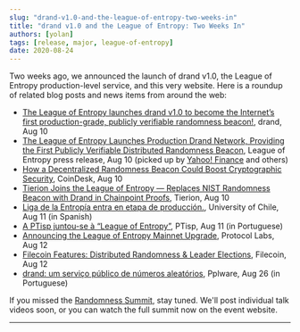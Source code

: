 ```yaml
---
slug: "drand-v1.0-and-the-league-of-entropy-two-weeks-in"
title: "drand v1.0 and the League of Entropy: Two Weeks In"
authors: [yolan]
tags: [release, major, league-of-entropy]
date: 2020-08-24
---
```


Two weeks ago, we announced the launch of drand v1.0, the League of Entropy production-level service, and this very website. Here is a roundup of related blog posts and news items from around the web:

<!-- truncate -->

- [The League of Entropy launches drand v1.0 to become the Internet’s first production-grade, publicly verifiable randomness beacon!](/blog/the-league-of-entropy-launches-drand), drand, Aug 10
- [The League of Entropy Launches Production Drand Network, Providing the First Publicly Verifiable Distributed Randomness Beacon](https://www.notion.so/League-of-Entropy-Launches-Production-drand-Network-dfc17d24f35d4558b6fd909276d573c1?pvs=21), League of Entropy press release, Aug 10 (picked up by [Yahoo! Finance](https://finance.yahoo.com/news/league-entropy-launches-production-drand-140000595.html) and others)
- [How a Decentralized Randomness Beacon Could Boost Cryptographic Security](https://www.notion.so/How-a-Decentralized-Randomness-Beacon-Could-Boost-Cryptographic-Security-c880532146ff464eb953d388292b126e?pvs=21), CoinDesk, Aug 10
- [Tierion Joins the League of Entropy — Replaces NIST Randomness Beacon with Drand in Chainpoint Proofs](https://www.notion.so/Tierion-joins-LoE-replaces-NIST-Beacon-with-drand-in-Chainpoint-639248133237404cbc0ecf1dc42e598c?pvs=21), Tierion, Aug 10
- [Liga de la Entropía entra en etapa de producción.](https://www.clcert.cl/2020/08/11/drand_uchile.html), University of Chile, Aug 11 (in Spanish)
- [A PTisp juntou-se à “League of Entropy”](https://blog.ptisp.pt/a-ptisp-juntou-se-league-of-entropy/), PTisp, Aug 11 (in Portuguese)
- [Announcing the League of Entropy Mainnet Upgrade](https://protocol.ai/blog/announcing-league-of-entropy-mainnet-upgrade/), Protocol Labs, Aug 12
- [Filecoin Features: Distributed Randomness & Leader Elections](https://filecoin.io/blog/distributed-randomness-and-leader-elections/), Filecoin, Aug 12
- [drand: um serviço público de números aleatórios](https://pplware.sapo.pt/internet/drand-um-servico-publico-de-numeros-aleatorios/), Pplware, Aug 26 (in Portuguese)

If you missed the [Randomness Summit](https://randomness2020.com/), stay tuned. We'll post individual talk videos soon, or you can watch the full summit now on the event website.

---
